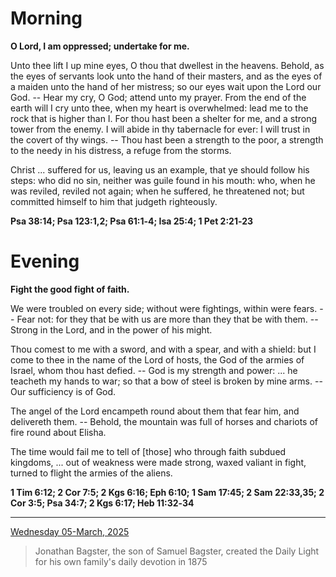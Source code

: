# Morning

**O Lord, I am oppressed; undertake for me.**
 
Unto thee lift I up mine eyes, O thou that dwellest in the heavens. Behold, as the eyes of servants look unto the hand of their masters, and as the eyes of a maiden unto the hand of her mistress; so our eyes wait upon the Lord our God. -- Hear my cry, O God; attend unto my prayer. From the end of the earth will I cry unto thee, when my heart is overwhelmed: lead me to the rock that is higher than I. For thou hast been a shelter for me, and a strong tower from the enemy. I will abide in thy tabernacle for ever: I will trust in the covert of thy wings. -- Thou hast been a strength to the poor, a strength to the needy in his distress, a refuge from the storms.
 
Christ ... suffered for us, leaving us an example, that ye should follow his steps: who did no sin, neither was guile found in his mouth: who, when he was reviled, reviled not again; when he suffered, he threatened not; but committed himself to him that judgeth righteously.  

**Psa 38:14; Psa 123:1,2; Psa 61:1‑4; Isa 25:4; 1 Pet 2:21‑23**

# Evening

**Fight the good fight of faith.**
 
We were troubled on every side; without were fightings, within were fears. -- Fear not: for they that be with us are more than they that be with them. -- Strong in the Lord, and in the power of his might.
 
Thou comest to me with a sword, and with a spear, and with a shield: but I come to thee in the name of the Lord of hosts, the God of the armies of Israel, whom thou hast defied. -- God is my strength and power: ... he teacheth my hands to war; so that a bow of steel is broken by mine arms. -- Our sufficiency is of God.
 
The angel of the Lord encampeth round about them that fear him, and delivereth them. -- Behold, the mountain was full of horses and chariots of fire round about Elisha.
 
The time would fail me to tell of [those] who through faith subdued kingdoms, ... out of weakness were made strong, waxed valiant in fight, turned to flight the armies of the aliens.  

**1 Tim 6:12; 2 Cor 7:5; 2 Kgs 6:16; Eph 6:10; 1 Sam 17:45; 2 Sam 22:33,35; 2 Cor 3:5; Psa 34:7; 2 Kgs 6:17; Heb 11:32‑34**

---

[Wednesday 05-March, 2025](https://t.me/s/daily_light)

> Jonathan Bagster, the son of Samuel Bagster, created the Daily Light for his own family's daily devotion in 1875


